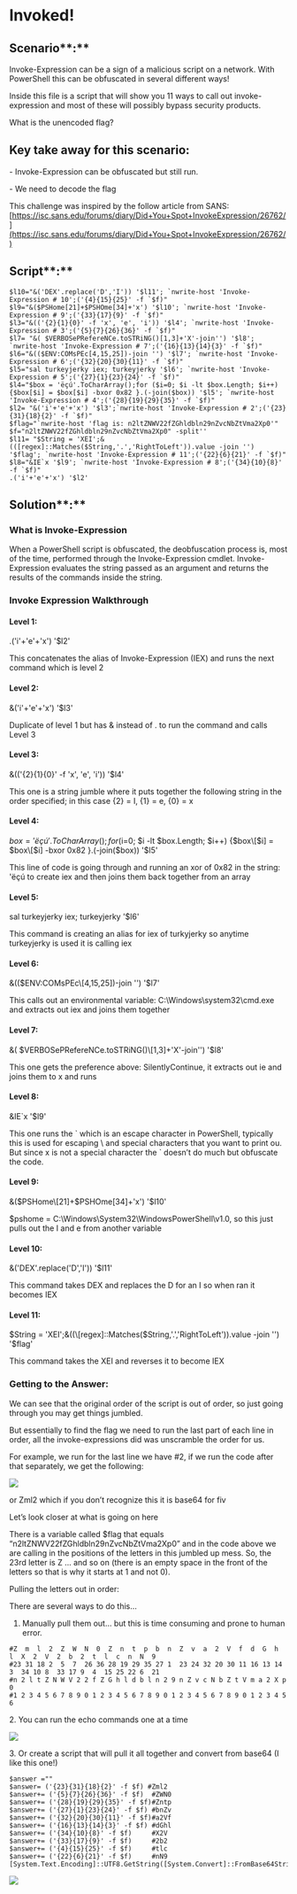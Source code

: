 # Invoked!

## Scenario**:**

Invoke-Expression can be a sign of a malicious script on a network. With PowerShell this can be obfuscated in several different ways!

Inside this file is a script that will show you 11 ways to call out invoke-expression and most of these will possibly bypass security products.

What is the unencoded flag?

## Key take away for this scenario:

\-          Invoke-Expression can be obfuscated but still run.

\-          We need to decode the flag

This challenge was inspired by the follow article from SANS: [https://isc.sans.edu/forums/diary/Did+You+Spot+InvokeExpression/26762/](https://isc.sans.edu/forums/diary/Did+You+Spot+InvokeExpression/26762/)

## Script**:**

```
$l10="&('DEX'.replace('D','I')) '$l11'; `nwrite-host 'Invoke-Expression # 10';('{4}{15}{25}' -f `$f)"
$l9="&($PSHome[21]+$PSHOme[34]+'x') '$l10'; `nwrite-host 'Invoke-Expression # 9';('{33}{17}{9}' -f `$f)"
$l3="&(('{2}{1}{0}' -f 'x', 'e', 'i')) '$l4'; `nwrite-host 'Invoke-Expression # 3';('{5}{7}{26}{36}' -f `$f)"
$l7= "&( $VERBOSePRefereNCe.toSTRiNG()[1,3]+'X'-join'') '$l8'; `nwrite-host 'Invoke-Expression # 7';('{16}{13}{14}{3}' -f `$f)"
$l6="&(($ENV:COMsPEc[4,15,25])-join '') '$l7'; `nwrite-host 'Invoke-Expression # 6';('{32}{20}{30}{11}' -f `$f)"
$l5="sal turkeyjerky iex; turkeyjerky '$l6'; `nwrite-host 'Invoke-Expression # 5';('{27}{1}{23}{24}' -f `$f)"
$l4="$box = 'ëçú'.ToCharArray();for ($i=0; $i -lt $box.Length; $i++) {$box[$i] = $box[$i] -bxor 0x82 }.(-join($box)) '$l5'; `nwrite-host 'Invoke-Expression # 4';('{28}{19}{29}{35}' -f `$f)"
$l2= "&('i'+'e'+'x') '$l3';`nwrite-host 'Invoke-Expression # 2';('{23}{31}{18}{2}' -f `$f)"
$flag="`nwrite-host 'flag is: n2ltZNWV22fZGhldbln29nZvcNbZtVma2Xp0'"
$f="n2ltZNWV22fZGhldbln29nZvcNbZtVma2Xp0" -split''
$l11= "$String = 'XEI';&(([regex]::Matches($String,'.','RightToLeft')).value -join '') '$flag'; `nwrite-host 'Invoke-Expression # 11';('{22}{6}{21}' -f `$f)"
$l8="&IE`x '$l9'; `nwrite-host 'Invoke-Expression # 8';('{34}{10}{8}' -f `$f)"
.('i'+'e'+'x') '$l2'
```

## Solution**:**

### What is Invoke-Expression

When a PowerShell script is obfuscated, the deobfuscation process is, most of the time, performed through the Invoke-Expression cmdlet. Invoke-Expression evaluates the string passed as an argument and returns the results of the commands inside the string.

### Invoke Expression Walkthrough

#### Level 1:

&#x20;             .('i'+'e'+'x') '$l2'

This concatenates the alias of Invoke-Expression (IEX) and runs the next command which is level 2

#### Level 2:

&#x20;             &('i'+'e'+'x') '$l3'

Duplicate of level 1 but has & instead of . to run the command and calls Level 3

#### Level 3:

&#x20;             &(('{2}{1}{0}' -f 'x', 'e', 'i')) '$l4'

This one is a string jumble where it puts together the following string in the order specified; in this case {2} = I, {1} = e, {0} = x

#### Level 4:

&#x20;             $box = 'ëçú'.ToCharArray();for ($i=0; $i -lt $box.Length; $i++) {$box\[$i] = $box\[$i] -bxor 0x82 }.(-join($box)) '$l5'

This line of code is going through and running an xor of 0x82 in the string: 'ëçú to create iex and then joins them back together from an array

#### Level 5:

&#x20;             sal turkeyjerky iex; turkeyjerky '$l6'

This command is creating an alias for iex of turkyjerky so anytime turkeyjerky is used it is calling iex

#### Level 6:

&#x20;             &(($ENV:COMsPEc\[4,15,25])-join '') '$l7'

This calls out an environmental variable: C:\Windows\system32\cmd.exe and extracts out iex and joins them together

#### Level 7:

&#x20;             &( $VERBOSePRefereNCe.toSTRiNG()\[1,3]+'X'-join'') '$l8'

This one gets the preference above: SilentlyContinue, it extracts out ie and joins them to x and runs

#### Level 8:

&#x20;             \&IE\`x '$l9'

This one runs the \` which is an escape character in PowerShell, typically this is used for escaping \ and special characters that you want to print ou. But since x is not a special character the \` doesn’t do much but obfuscate the code.

#### Level 9:

&#x20;             &($PSHome\[21]+$PSHOme\[34]+'x') '$l10'

$pshome = C:\Windows\System32\WindowsPowerShell\v1.0, so this just pulls out the I and e from another variable

#### Level 10:

&#x20;             &('DEX'.replace('D','I')) '$l11'

This command takes DEX and replaces the D for an I so when ran it becomes IEX

#### Level 11:

&#x20;             $String = 'XEI';&((\[regex]::Matches($String,'.','RightToLeft')).value -join '') '$flag'

This command takes the XEI and reverses it to become IEX

### Getting to the Answer:

We can see that the original order of the script is out of order, so just going through you may get things jumbled.

But essentially to find the flag we need to run the last part of each line in order, all the invoke-expressions did was unscramble the order for us.

For example, we run for the last line we have #2, if we run the code after that separately, we get the following:

![](<../.gitbook/assets/image (17).png>)

or Zml2 which if you don’t recognize this it is base64 for fiv

Let’s look closer at what is going on here

There is a variable called $flag that equals “n2ltZNWV22fZGhldbln29nZvcNbZtVma2Xp0” and in the code above we are calling in the positions of the letters in this jumbled up mess. So, the 23rd letter is Z … and so on (there is an empty space in the front of the letters so that is why it starts at 1 and not 0).

Pulling the letters out in order:

There are several ways to do this…

1. Manually pull them out… but this is time consuming and prone to human error.

```
#Z  m  l  2  Z  W  N  0  Z  n  t  p  b  n  Z  v  a  2  V  f  d  G  h  l  X  2  V  2  b  2  t  l  c  n  N  9
#23 31 18 2  5  7  26 36 28 19 29 35 27 1  23 24 32 20 30 11 16 13 14 3  34 10 8  33 17 9  4  15 25 22 6  21
#n 2 l t Z N W V 2 2 f Z G h l d b l n 2 9 n Z v c N b Z t V m a 2 X p 0
#1 2 3 4 5 6 7 8 9 0 1 2 3 4 5 6 7 8 9 0 1 2 3 4 5 6 7 8 9 0 1 2 3 4 5 6

```

2\. You can run the echo commands one at a time

![](<../.gitbook/assets/image (18).png>)

3\. Or create a script that will pull it all together and convert from base64 (I like this one!)

```
$answer =""
$answer= ('{23}{31}{18}{2}' -f $f) #Zml2
$answer+= ('{5}{7}{26}{36}' -f $f)  #ZWN0
$answer+= ('{28}{19}{29}{35}' -f $f)#Zntp
$answer+= ('{27}{1}{23}{24}' -f $f) #bnZv
$answer+= ('{32}{20}{30}{11}' -f $f)#a2Vf
$answer+= ('{16}{13}{14}{3}' -f $f) #dGhl
$answer+= ('{34}{10}{8}' -f $f)     #X2V
$answer+= ('{33}{17}{9}' -f $f)     #2b2
$answer+= ('{4}{15}{25}' -f $f)     #tlc
$answer+= ('{22}{6}{21}' -f $f)     #nN9 
[System.Text.Encoding]::UTF8.GetString([System.Convert]::FromBase64String($answer))

```

![](<../.gitbook/assets/image (19).png>)
